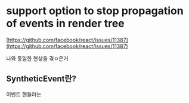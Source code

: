 # support option to stop propagation of events in render tree

[https://github.com/facebook/react/issues/11387](https://github.com/facebook/react/issues/11387)

나와 동일한 현상을 겪ㅇ은거

## SyntheticEvent란?

이벤트 핸들러는
